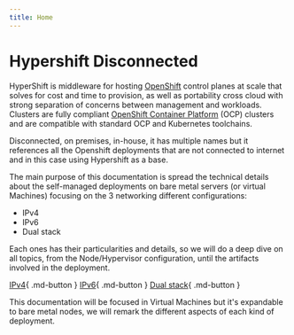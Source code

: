 ```yaml
---
title: Home
---
```


# Hypershift Disconnected

HyperShift is middleware for hosting [OpenShift](https://www.openshift.com/) control planes at scale that solves for cost and time to provision, as well as portability cross cloud with strong separation of concerns between management and workloads.
Clusters are fully compliant [OpenShift Container Platform](https://www.redhat.com/en/technologies/cloud-computing/openshift/container-platform) (OCP) clusters and are compatible with standard OCP and Kubernetes toolchains.

Disconnected, on premises, in-house, it has multiple names but it references all the Openshift deployments that are not connected to internet and in this case using Hypershift as a base.

The main purpose of this documentation is spread the technical details about the self-managed deployments on bare metal servers (or virtual Machines) focusing on the 3 networking different configurations:

- IPv4
- IPv6
- Dual stack

Each ones has their particularities and details, so we will do a deep dive on all topics, from the Node/Hypervisor configuration, until the artifacts involved in the deployment.

[IPv4](IPv4/){ .md-button }
[IPv6](IPv6/){ .md-button }
[Dual stack](Dual/){ .md-button }

This documentation will be focused in Virtual Machines but it's expandable to bare metal nodes, we will remark the different aspects of each kind of deployment.